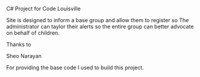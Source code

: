C# Project for Code Louisville

Site is designed to inform a base group and allow them to register so The administrator
can taylor their alerts so the entire group can better advocate on behalf of children. 


Thanks to

Sheo Narayan

For providing the base code I used to build this project. 


